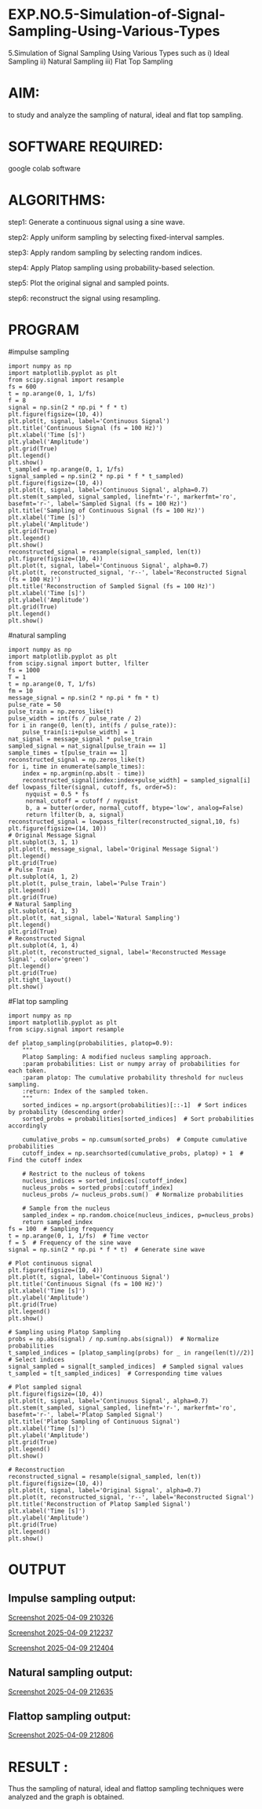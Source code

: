 # EXP.NO.5-Simulation-of-Signal-Sampling-Using-Various-Types
5.Simulation of Signal Sampling Using Various Types such as
    i) Ideal Sampling
    ii) Natural Sampling
    iii) Flat Top Sampling

# AIM: 
to study and analyze the sampling of natural, ideal and flat top sampling.

# SOFTWARE REQUIRED: 
google colab software

# ALGORITHMS:
step1: Generate a continuous signal using a sine wave.

step2: Apply uniform sampling by selecting fixed-interval samples.

step3: Apply random sampling by selecting random indices.

step4: Apply Platop sampling using probability-based selection.

step5: Plot the original signal and sampled points.

step6: reconstruct the signal using resampling.



# PROGRAM
#impulse sampling
```
import numpy as np
import matplotlib.pyplot as plt
from scipy.signal import resample
fs = 600
t = np.arange(0, 1, 1/fs) 
f = 8
signal = np.sin(2 * np.pi * f * t)
plt.figure(figsize=(10, 4))
plt.plot(t, signal, label='Continuous Signal')
plt.title('Continuous Signal (fs = 100 Hz)')
plt.xlabel('Time [s]')
plt.ylabel('Amplitude')
plt.grid(True)
plt.legend()
plt.show()
t_sampled = np.arange(0, 1, 1/fs)
signal_sampled = np.sin(2 * np.pi * f * t_sampled)
plt.figure(figsize=(10, 4))
plt.plot(t, signal, label='Continuous Signal', alpha=0.7)
plt.stem(t_sampled, signal_sampled, linefmt='r-', markerfmt='ro', basefmt='r-', label='Sampled Signal (fs = 100 Hz)')
plt.title('Sampling of Continuous Signal (fs = 100 Hz)')
plt.xlabel('Time [s]')
plt.ylabel('Amplitude')
plt.grid(True)
plt.legend()
plt.show()
reconstructed_signal = resample(signal_sampled, len(t))
plt.figure(figsize=(10, 4))
plt.plot(t, signal, label='Continuous Signal', alpha=0.7)
plt.plot(t, reconstructed_signal, 'r--', label='Reconstructed Signal (fs = 100 Hz)')
plt.title('Reconstruction of Sampled Signal (fs = 100 Hz)')
plt.xlabel('Time [s]')
plt.ylabel('Amplitude')
plt.grid(True)
plt.legend()
plt.show()
```

#natural sampling
```
import numpy as np
import matplotlib.pyplot as plt
from scipy.signal import butter, lfilter
fs = 1000 
T = 1  
t = np.arange(0, T, 1/fs)  
fm = 10
message_signal = np.sin(2 * np.pi * fm * t)
pulse_rate = 50  
pulse_train = np.zeros_like(t)
pulse_width = int(fs / pulse_rate / 2)
for i in range(0, len(t), int(fs / pulse_rate)):
    pulse_train[i:i+pulse_width] = 1
nat_signal = message_signal * pulse_train
sampled_signal = nat_signal[pulse_train == 1]
sample_times = t[pulse_train == 1]
reconstructed_signal = np.zeros_like(t)
for i, time in enumerate(sample_times):
    index = np.argmin(np.abs(t - time))
    reconstructed_signal[index:index+pulse_width] = sampled_signal[i]
def lowpass_filter(signal, cutoff, fs, order=5):
     nyquist = 0.5 * fs
     normal_cutoff = cutoff / nyquist
     b, a = butter(order, normal_cutoff, btype='low', analog=False)
     return lfilter(b, a, signal)
reconstructed_signal = lowpass_filter(reconstructed_signal,10, fs)
plt.figure(figsize=(14, 10))
# Original Message Signal
plt.subplot(3, 1, 1)
plt.plot(t, message_signal, label='Original Message Signal')
plt.legend()
plt.grid(True)
# Pulse Train
plt.subplot(4, 1, 2)
plt.plot(t, pulse_train, label='Pulse Train')
plt.legend()
plt.grid(True)
# Natural Sampling
plt.subplot(4, 1, 3)
plt.plot(t, nat_signal, label='Natural Sampling')
plt.legend()
plt.grid(True)
# Reconstructed Signal
plt.subplot(4, 1, 4)
plt.plot(t, reconstructed_signal, label='Reconstructed Message Signal', color='green')
plt.legend()
plt.grid(True)
plt.tight_layout()
plt.show()
```

#Flat top sampling
```
import numpy as np
import matplotlib.pyplot as plt
from scipy.signal import resample

def platop_sampling(probabilities, platop=0.9):
    """
    Platop Sampling: A modified nucleus sampling approach.
    :param probabilities: List or numpy array of probabilities for each token.
    :param platop: The cumulative probability threshold for nucleus sampling.
    :return: Index of the sampled token.
    """
    sorted_indices = np.argsort(probabilities)[::-1]  # Sort indices by probability (descending order)
    sorted_probs = probabilities[sorted_indices]  # Sort probabilities accordingly
    
    cumulative_probs = np.cumsum(sorted_probs)  # Compute cumulative probabilities
    cutoff_index = np.searchsorted(cumulative_probs, platop) + 1  # Find the cutoff index
    
    # Restrict to the nucleus of tokens
    nucleus_indices = sorted_indices[:cutoff_index]
    nucleus_probs = sorted_probs[:cutoff_index]
    nucleus_probs /= nucleus_probs.sum()  # Normalize probabilities
    
    # Sample from the nucleus
    sampled_index = np.random.choice(nucleus_indices, p=nucleus_probs)
    return sampled_index
fs = 100  # Sampling frequency
t = np.arange(0, 1, 1/fs)  # Time vector
f = 5  # Frequency of the sine wave
signal = np.sin(2 * np.pi * f * t)  # Generate sine wave

# Plot continuous signal
plt.figure(figsize=(10, 4))
plt.plot(t, signal, label='Continuous Signal')
plt.title('Continuous Signal (fs = 100 Hz)')
plt.xlabel('Time [s]')
plt.ylabel('Amplitude')
plt.grid(True)
plt.legend()
plt.show()

# Sampling using Platop Sampling
probs = np.abs(signal) / np.sum(np.abs(signal))  # Normalize probabilities
t_sampled_indices = [platop_sampling(probs) for _ in range(len(t)//2)]  # Select indices
signal_sampled = signal[t_sampled_indices]  # Sampled signal values
t_sampled = t[t_sampled_indices]  # Corresponding time values

# Plot sampled signal
plt.figure(figsize=(10, 4))
plt.plot(t, signal, label='Continuous Signal', alpha=0.7)
plt.stem(t_sampled, signal_sampled, linefmt='r-', markerfmt='ro', basefmt='r-', label='Platop Sampled Signal')
plt.title('Platop Sampling of Continuous Signal')
plt.xlabel('Time [s]')
plt.ylabel('Amplitude')
plt.grid(True)
plt.legend()
plt.show()

# Reconstruction
reconstructed_signal = resample(signal_sampled, len(t))
plt.figure(figsize=(10, 4))
plt.plot(t, signal, label='Original Signal', alpha=0.7)
plt.plot(t, reconstructed_signal, 'r--', label='Reconstructed Signal')
plt.title('Reconstruction of Platop Sampled Signal')
plt.xlabel('Time [s]')
plt.ylabel('Amplitude')
plt.grid(True)
plt.legend()
plt.show()
```

# OUTPUT
## Impulse sampling output:
[Screenshot 2025-04-09 210326](https://github.com/user-attachments/assets/48e53de1-89c9-4f69-9f14-965f7dcc2261)

[Screenshot 2025-04-09 212237](https://github.com/user-attachments/assets/a089b051-5b16-4abf-8d44-76d546be46a9)

[Screenshot 2025-04-09 212404](https://github.com/user-attachments/assets/a0e2c136-a5ba-4fc7-a70c-b09df2cac3c1)


## Natural sampling output:
[Screenshot 2025-04-09 212635](https://github.com/user-attachments/assets/1709b8ca-970e-448b-8126-da6176672c58)



## Flattop sampling output:
[Screenshot 2025-04-09 212806](https://github.com/user-attachments/assets/c1ea370f-945c-4130-9327-4d2c7f804e66)



# RESULT :


Thus the sampling of natural, ideal and flattop sampling techniques were analyzed and the graph is obtained.


